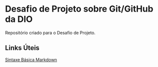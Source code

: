 # Desafio de Projeto sobre Git/GitHub da DIO
Repositório criado para o Desafio de Projeto.

## Links Úteis
[Sintaxe Básica Markdown](markdownguide.org/basic-syntax)
